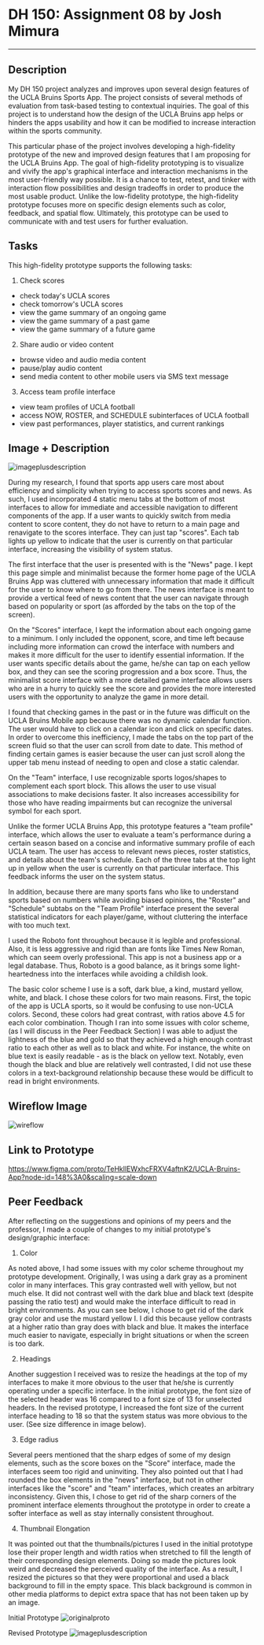 
# DH 150: Assignment 08 by Josh Mimura

***

## Description

My DH 150 project analyzes and improves upon several design features of the UCLA Bruins Sports App. The project consists of several methods of evaluation from task-based testing to contextual inquiries. The goal of this project is to understand how the design of the UCLA Bruins app helps or hinders the apps usability and how it can be modified to increase interaction within the sports community. 

This particular phase of the project involves developing a high-fidelity prototype of the new and improved design features that I am proposing for the UCLA Bruins App. The goal of high-fidelity prototyping is to visualize and vivify the app's graphical interface and interaction mechanisms in the most user-friendly way possible. It is a chance to test, retest, and tinker with interaction flow possibilities and design tradeoffs in order to produce the most usable product. Unlike the low-fidelity prototype, the high-fidelity prototype focuses more on specific design elements such as color, feedback, and spatial flow. Ultimately, this prototype can be used to communicate with and test users for further evaluation. 

## Tasks

This high-fidelity prototype supports the following tasks:  

1) Check scores 
  - check today's UCLA scores
  - check tomorrow's UCLA scores
  - view the game summary of an ongoing game
  - view the game summary of a past game
  - view the game summary of a future game

2) Share audio or video content 
  - browse video and audio media content
  - pause/play audio content
  - send media content to other mobile users via SMS text message

3) Access team profile interface
  - view team profiles of UCLA football
  - access NOW, ROSTER, and SCHEDULE subinterfaces of UCLA football
  - view past performances, player statistics, and current rankings

## Image + Description

![imageplusdescription](https://drive.google.com/uc?id=1pprAiZpQLMzD9woOh9ygusIjoT-ZfkB8)

During my research, I found that sports app users care most about efficiency and simplicity when trying to access sports scores and news. As such, I used incorporated 4 static menu tabs at the bottom of most interfaces to allow for immediate and accessible navigation to different components of the app. If a user wants to quickly switch from media content to score content, they do not have to return to a main page and renavigate to the scores interface. They can just tap "scores". Each tab lights up yellow to indicate that the user is currently on that particular interface, increasing the visibility of system status. 

The first interface that the user is presented with is the "News" page. I kept this page simple and minimalist because the former home page of the UCLA Bruins App was cluttered with unnecessary information that made it difficult for the user to know where to go from there. The news interface is meant to provide a vertical feed of news content that the user can navigate through based on popularity or sport (as afforded by the tabs on the top of the screen).

On the "Scores" interface, I kept the information about each ongoing game to a minimum. I only included the opponent, score, and time left because including more information can crowd the interface with numbers and makes it more difficult for the user to identify essential information. If the user wants specific details about the game, he/she can tap on each yellow box, and they can see the scoring progression and a box score. Thus, the minimalist score interface with a more detailed game interface allows users who are in a hurry to quickly see the score and provides the more interested users with the opportunity to analyze the game in more detail. 

I found that checking games in the past or in the future was difficult on the UCLA Bruins Mobile app because there was no dynamic calendar function. The user would have to click on a calendar icon and click on specific dates. In order to overcome this inefficiency, I made the tabs on the top part of the screen fluid so that the user can scroll from date to date. This method of finding certain games is easier because the user can just scroll along the upper tab menu instead of needing to open and close a static calendar.

On the "Team" interface, I use recognizable sports logos/shapes to complement each sport block. This allows the user to use visual associations to make decisions faster. It also increases accessibility for those who have reading impairments but can recognize the universal symbol for each sport.

Unlike the former UCLA Bruins App, this prototype features a "team profile" interface, which allows the user to evaluate a team's performance during a certain season based on a concise and informative summary profile of each UCLA team. The user has access to relevant news pieces, roster statistics, and details about the team's schedule. Each of the three tabs at the top light up in yellow when the user is currently on that particular interface. This feedback informs the user on the system status. 

In addition, because there are many sports fans who like to understand sports based on numbers while avoiding biased opinions, the "Roster" and "Schedule" subtabs on the "Team Profile" interface present the several statistical indicators for each player/game, without cluttering the interface with too much text. 

I used the Roboto font throughout because it is legible and professional. Also, it is less aggressive and rigid than are fonts like Times New Roman, which can seem overly professional. This app is not a business app or a legal database. Thus, Roboto is a good balance, as it brings some light-heartedness into the interfaces while avoiding a childish look. 

The basic color scheme I use is a soft, dark blue, a kind, mustard yellow, white, and black. I chose these colors for two main reasons. First, the topic of the app is UCLA sports, so it would be confusing to use non-UCLA colors. Second, these colors had great contrast, with ratios above 4.5 for each color combination. Though I ran into some issues with color scheme, (as I will discuss in the Peer Feedback Section) I was able to adjust the lightness of the blue and gold so that they achieved a high enough contrast ratio to each other as well as to black and white. For instance, the white on blue text is easily readable - as is the black on yellow text. Notably, even though the black and blue are relatively well contrasted, I did not use these colors in a text-background relationship because these would be difficult to read in bright environments. 

## Wireflow Image

![wireflow](https://drive.google.com/uc?id=1P0aFHxUl4snGYSjLBxWXID0UlnpwqHEl)


## Link to Prototype

https://www.figma.com/proto/TeHkllEWxhcFRXV4aftnK2/UCLA-Bruins-App?node-id=148%3A0&scaling=scale-down

## Peer Feedback 

After reflecting on the suggestions and opinions of my peers and the professor, I made a couple of changes to my initial prototype's design/graphic interface:

1) Color

As noted above, I had some issues with my color scheme throughout my prototype development. Originally, I was using a dark gray as a prominent color in many interfaces. This gray contrasted well with yellow, but not much else. It did not contrast well with the dark blue and black text (despite passing the ratio test) and would make the interface difficult to read in bright environments. As you can see below, I chose to get rid of the dark gray color and use the mustard yellow I. I did this because yellow contrasts at a higher ratio than gray does with black and blue. It makes the interface much easier to navigate, especially in bright situations or when the screen is too dark. 

2) Headings

Another suggestion I received was to resize the headings at the top of my interfaces to make it more obvious to the user that he/she is currently operating under a specific interface. In the initial prototype, the font size of the selected header was 16 compared to a font size of 13 for unselected headers. In the revised prototype, I increased the font size of the current interface heading to 18 so that the system status was more obvious to the user. (See size difference in image below). 

3) Edge radius

Several peers mentioned that the sharp edges of some of my design elements, such as the score boxes on the "Score" interface, made the interfaces seem too rigid and uninviting. They also pointed out that I had rounded the box elements in the "news" interface, but not in other interfaces like the "score" and "team" interfaces, which creates an arbitrary inconsistency. Given this, I chose to get rid of the sharp corners of the prominent interface elements throughout the prototype in order to create a softer interface as well as stay internally consistent throughout. 

4) Thumbnail Elongation

It was pointed out that the thumbnails/pictures I used in the initial prototype lose their proper length and width ratios when stretched to fill the length of their corresponding design elements. Doing so made the pictures look weird and decreased the perceived quality of the interface. As a result, I resized the pictures so that they were proportional and used a black background to fill in the empty space. This black background is common in other media platforms to depict extra space that has not been taken up by an image. 

Initial Prototype
![originalproto](https://drive.google.com/uc?id=12OjOP-scnxi1SkikCzqAQ5pxiZhwXmPD)

Revised Prototype
![imageplusdescription](https://drive.google.com/uc?id=1pprAiZpQLMzD9woOh9ygusIjoT-ZfkB8)


